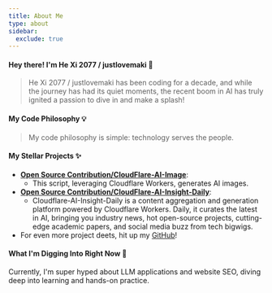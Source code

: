```yaml
---
title: About Me
type: about
sidebar:
  exclude: true
---
```

#### Hey there! I'm He Xi 2077 / justlovemaki 👋

> He Xi 2077 / justlovemaki has been coding for a decade, and while the journey has had its quiet moments, the recent boom in AI has truly ignited a passion to dive in and make a splash!

#### My Code Philosophy 💡

> My code philosophy is simple: technology serves the people.

#### My Stellar Projects ✨

*   **[Open Source Contribution/CloudFlare-AI-Image](https://github.com/justlovemaki/CloudFlare-AI-Image)**:
    *   This script, leveraging Cloudflare Workers, generates AI images.
*   **[Open Source Contribution/CloudFlare-AI-Insight-Daily](https://github.com/justlovemaki/CloudFlare-AI-Insight-Daily)**:
    *   Cloudflare-AI-Insight-Daily is a content aggregation and generation platform powered by Cloudflare Workers. Daily, it curates the latest in AI, bringing you industry news, hot open-source projects, cutting-edge academic papers, and social media buzz from tech bigwigs.
*   For even more project deets, hit up my [GitHub](https://github.com/justlovemaki)!

#### What I'm Digging Into Right Now 🌱

Currently, I'm super hyped about LLM applications and website SEO, diving deep into learning and hands-on practice.